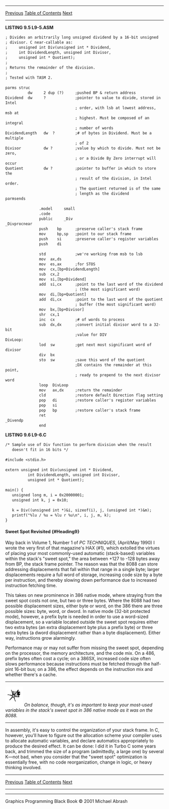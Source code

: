   ------------------------ --------------------------------- --------------------
  [Previous](09-05.html)   [Table of Contents](index.html)   [Next](09-07.html)
  ------------------------ --------------------------------- --------------------

**LISTING 9.5 L9-5.ASM**

    ; Divides an arbitrarily long unsigned dividend by a 16-bit unsigned
    ; divisor. C near-callable as:
    ;     unsigned int Div(unsigned int * Dividend,
    ;     int DividendLength, unsigned int Divisor,
    ;     unsigned int * Quotient);
    ;
    ; Returns the remainder of the division.
    ;
    ; Tested with TASM 2.

    parms struc
              dw     2 dup (?)     ;pushed BP & return address
    Dividend  dw     ?             ;pointer to value to divide, stored in Intel
                                   ; order, with lsb at lowest address, msb at
                                   ; highest. Must be composed of an integral
                                   ; number of words
    DividendLength   dw  ?         ;# of bytes in Dividend. Must be a multiple
                                   ; of 2
    Divisor          dw ?          ;value by which to divide. Must not be zero,
                                   ; or a Divide By Zero interrupt will occur
    Quotient         dw ?          ;pointer to buffer in which to store the
                                   ; result of the division, in Intel order.
                                   ; The quotient returned is of the same
                                   ; length as the dividend
    parmsends

                   .model     small
                   .code
                   public     _Div
    _Divprocnear
                   push    bp      ;preserve caller's stack frame
                   mov     bp,sp   ;point to our stack frame
                   push    si      ;preserve caller's register variables
                   push    di

                   std             ;we're working from msb to lsb
                   mov  ax,ds
                   mov  es,ax      ;for STOS
                   mov  cx,[bp+DividendLength]
                   sub  cx,2
                   mov  si,[bp+Dividend]
                   add  si,cx      ;point to the last word of the dividend
                                   ; (the most significant word)
                   mov  di,[bp+Quotient]
                   add  di,cx      ;point to the last word of the quotient
                                   ; buffer (the most significant word)
                   mov  bx,[bp+Divisor]
                   shr  cx,1
                   inc  cx         ;# of words to process
                   sub  dx,dx      ;convert initial divisor word to a 32-bit
                                   ;value for DIV
    DivLoop:
                   lod  sw         ;get next most significant word of divisor
                   div  bx
                   sto  sw         ;save this word of the quotient
                                   ;DX contains the remainder at this point,
                                   ; ready to prepend to the next divisor word
                   loop  DivLoop
                   mov   ax,dx     ;return the remainder
                   cld             ;restore default Direction flag setting
                   pop   di        ;restore caller's register variables
                   pop   si
                   pop   bp        ;restore caller's stack frame
                   ret
    _Divendp
                   end

**LISTING 9.6 L9-6.C**

    /* Sample use of Div function to perform division when the result
       doesn't fit in 16 bits */

    #include <stdio.h>

    extern unsigned int Div(unsigned int * Dividend,
              int DividendLength, unsigned int Divisor,
              unsigned int * Quotient);

    main() {
       unsigned long m, i = 0x20000001;
       unsigned int k, j = 0x10;

       k = Div((unsigned int *)&i, sizeof(i), j, (unsigned int *)&m);
       printf("%lu / %u = %lu r %u\n", i, j, m, k);
    }

#### Sweet Spot Revisited {#Heading9}

Way back in Volume 1, Number 1 of *PC TECHNIQUES*, (April/May 1990) I
wrote the very first of that magazine's HAX (\#1), which extolled the
virtues of placing your most commonly-used automatic (stack-based)
variables within the stack's "sweet spot," the area between +127 to -128
bytes away from BP, the stack frame pointer. The reason was that the
8088 can store addressing displacements that fall within that range in a
single byte; larger displacements require a full word of storage,
increasing code size by a byte per instruction, and thereby slowing down
performance due to increased instruction fetching time.

This takes on new prominence in 386 native mode, where straying from the
sweet spot costs not one, but two or three bytes. Where the 8088 had two
possible displacement sizes, either byte or word, on the 386 there are
three possible sizes: byte, word, or dword. In native mode (32-bit
protected mode), however, a prefix byte is needed in order to use a
word-sized displacement, so a variable located outside the sweet spot
requires either two extra bytes (an extra displacement byte plus a
prefix byte) or three extra bytes (a dword displacement rather than a
byte displacement). Either way, instructions grow alarmingly.

Performance may or may not suffer from missing the sweet spot, depending
on the processor, the memory architecture, and the code mix. On a 486,
prefix bytes often cost a cycle; on a 386SX, increased code size often
slows performance because instructions must be fetched through the
half-pint 16-bit bus; on a 386, the effect depends on the instruction
mix and whether there's a cache.

  ------------------- ----------------------------------------------------------------------------------------------------------------------------------------------
  ![](images/i.jpg)   *On balance, though, it's as important to keep your most-used variables in the stack's sweet spot in 386 native mode as it was on the 8088.*
  ------------------- ----------------------------------------------------------------------------------------------------------------------------------------------

In assembly, it's easy to control the organization of your stack frame.
In C, however, you'll have to figure out the allocation scheme your
compiler uses to allocate automatic variables, and declare automatics
appropriately to produce the desired effect. It can be done: I did it in
Turbo C some years back, and trimmed the size of a program (admittedly,
a large one) by several K—not bad, when you consider that the "sweet
spot" optimization is essentially free, with no code reorganization,
change in logic, or heavy thinking involved.

  ------------------------ --------------------------------- --------------------
  [Previous](09-05.html)   [Table of Contents](index.html)   [Next](09-07.html)
  ------------------------ --------------------------------- --------------------

* * * * *

Graphics Programming Black Book © 2001 Michael Abrash
